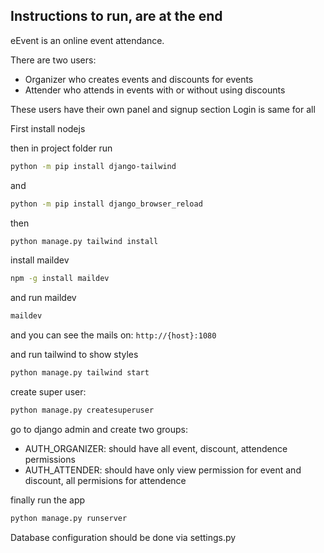## Instructions to run, are at the end

eEvent is an online event attendance.

There are two users:
- Organizer who creates events and discounts for events
- Attender who attends in events with or without using discounts

These users have their own panel and signup section
Login is same for all



First install nodejs

then in project folder run

```bash
python -m pip install django-tailwind
```
and
```bash
python -m pip install django_browser_reload
```

then 

```bash
python manage.py tailwind install
```

install maildev
```bash
npm -g install maildev
```
and run maildev
```bash
maildev
```

and you can see the mails on:
```http://{host}:1080```


and run tailwind to show styles

```bash
python manage.py tailwind start
```

create super user:

```bash
python manage.py createsuperuser
```

go to django admin and create two groups:

- AUTH_ORGANIZER: should have all event, discount, attendence permissions
- AUTH_ATTENDER: should have only view permission for event and discount, all permisions for attendence

finally run the app

```bash
python manage.py runserver
```

Database configuration should be done via settings.py
